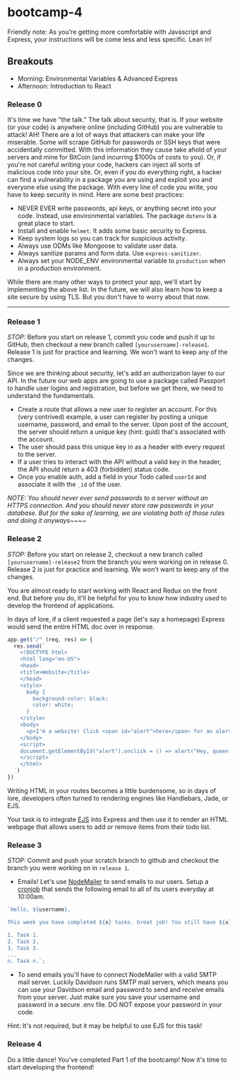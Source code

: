 # bootcamp-4

Friendly note: As you're getting more comfortable with Javascript and Express, your instructions will be come less and less specific. Lean in!

## Breakouts

* Morning: Environmental Variables & Advanced Express
* Afternoon: Introduction to React

### Release 0

It's time we have "the talk." The talk about security, that is. If your website (or your code) is anywhere online (including GitHub) you are vulnerable to attack! AH! There are a lot of ways that attackers can make your life miserable. Some will scrape GitHub for passwords or SSH keys that were accidentally committed. With this information they cause take ahold of your servers and mine for BitCoin (and incurring $1000s of costs to you). Or, if you're not careful writing your code, hackers can inject all sorts of malicious code into your site. Or, even if you do everything right, a hacker can find a vulnerability in a package you are using and exploit you and everyone else using the package. With every line of code you write, you have to keep security in mind. Here are some best practices:

* NEVER EVER write passwords, api keys, or anything secret into your code. Instead, use environmental variables. The package `dotenv` is a great place to start.
* Install and enable `helmet`. It adds some basic security to Express.
* Keep system logs so you can track for suspicious activity.
* Always use ODMs like Mongoose to validate user data.
* Always sanitize params and form data. Use `express-sanitizer`.
* Always set your NODE_ENV environmental variable to `production` when in a production environment.

While there are many other ways to protect your app, we'll start by implementing the above list. In the future, we will also learn how to keep a site secure by using TLS. But you don't have to worry about that now.

---

### Release 1

_STOP:_ Before you start on release 1, commit you code and push it up to GitHub, then checkout a new branch called `[yourusername]-release1`. Release 1 is just for practice and learning. We won't want to keep any of the changes.

Since we are thinking about security, let's add an authorization layer to our API. In the future our web apps are going to use a package called Passport to handle user logins and registration, but before we get there, we need to understand the fundamentals.

* Create a route that allows a new user to register an account. For this (very contrived) example, a user can register by posting a unique username, password, and email to the server. Upon post of the account, the server should return a unique key (hint: guid) that's associated with the account.
* The user should pass this unique key in as a header with every request to the server.
* If a user tries to interact with the API without a valid key in the header, the API should return a 403 (forbidden) status code.
* Once you enable auth, add a field in your Todo called `userId` and associate it with the `_id` of the user.

_NOTE: You should never ever send passwords to a server without an HTTPS connection. And you should never store raw passwords in your database. But for the sake of learning, we are violating both of those rules and doing it anyways~~~~_

### Release 2

_STOP:_ Before you start on release 2, checkout a new branch called `[yourusername]-release2` from the branch you were working on in release 0. Release 2 is just for practice and learning. We won't want to keep any of the changes.

You are almost ready to start working with React and Redux on the front end. But before you do, it'll be helpful for you to know how industry _used_ to develop the frontend of applications.

In days of lore, if a client requested a page (let's say a homepage) Express would send the entire HTML doc over in response.

```javascript
app.get("/" (req, res) => {
  res.send(`
    <!DOCTYPE html>
    <html lang="en-US">
    <head>
    <title>Website</title>
    </head>
    <style>
      body {
        background-color: black;
        color: white;
      }
    </style>
    <body>
      <p>I'm a website! Click <span id="alert">here</span> for an alert!</p>
    </body>
    <script>
    document.getElementById("alert").onclick = () => alert("Hey, queen.");
    </script>
    </html>
  `)
})
```

Writing HTML in your routes becomes a little burdensome, so in days of lore, developers often turned to rendering engines like Handlebars, Jade, or EJS.

Your task is to integrate [EJS](http://ejs.co/) into Express and then use it to render an HTML webpage that allows users to add or remove items from their todo list.

### Release 3

_STOP:_ Commit and push your scratch branch to github and checkout the branch you were working on in `release 1`.

* Emails! Let's use [NodeMailer](https://nodemailer.com/about/) to send emails to our users. Setup a [cronjob](https://github.com/kelektiv/node-cron) that sends the following email to all of its users everyday at 10:00am.

```javascript
`Hello, ${username},

This week you have completed ${x} tasks. Great job! You still have ${x} tasks to go. They are:

1. Task 1.
2. Task 2.
3. Task 3.
...
n. Task n.`;
```

* To send emails you'll have to connect NodeMailer with a valid SMTP mail server. Luckily Davidson runs SMTP mail servers, which means you can use your Davidson email and password to send and receive emails from your server. Just make sure you save your username and password in a secure .env file. DO NOT expose your password in your code.

Hint: It's not required, but it may be helpful to use EJS for this task!

### Release 4

Do a little dance! You've completed Part 1 of the bootcamp! Now it's time to start developing the frontend!
